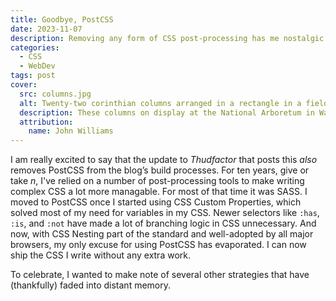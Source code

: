 ```yaml
---
title: Goodbye, PostCSS
date: 2023-11-07
description: Removing any form of CSS post-processing has me nostalgic for the other web development strategies that have become obsolete thanks to modern development strategies.
categories:
  - CSS
  - WebDev
tags: post
cover:
  src: columns.jpg
  alt: Twenty-two corinthian columns arranged in a rectangle in a field, supporting nothing.
  description: These columns on display at the National Arboretum in Washington, DC were made in 1828 and removed in 1958 when an addition to the east side of the Capitol took their place.
  attribution:
    name: John Williams
---
```


I am really excited to say that the update to _Thudfactor_ that posts this _also_ removes PostCSS from the blog’s build processes. For ten years, give or take _n_, I've relied on a number of post-processing tools to make writing complex CSS a lot more managable. For most of that time it was SASS. I moved to PostCSS once I started using CSS Custom Properties, which solved most of my need for variables in my CSS. Newer selectors like `:has`, `:is`, and `:not` have made a lot of branching logic in CSS unnecessary. And now, with CSS Nesting part of the standard and well-adopted by all major browsers, my only excuse for using PostCSS has evaporated. I can now ship the CSS I write without any extra work.

To celebrate, I wanted to make note of several other strategies that have (thankfully) faded into distant memory.


